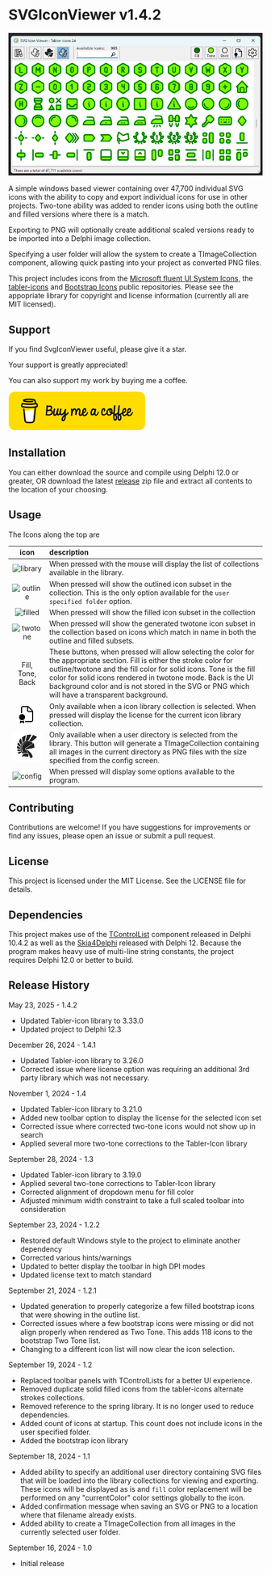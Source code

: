 # SVGIconViewer v1.4.2

![Picture of application UI](./images/Screenshot_2025-05-22_235615.png "Screen Capture")

A simple windows based viewer containing over 47,700 individual SVG icons with the ability to copy
and export individual icons for use in other projects.  Two-tone ability was added
to render icons using both the outline and filled versions where there is a match.

Exporting to PNG will optionally create additional scaled versions ready to be imported
into a Delphi image collection.

Specifying a user folder will allow the system to create a TImageCollection component, allowing
quick pasting into your project as converted PNG files.

This project includes icons from the [Microsoft fluent UI System Icons](https://github.com/microsoft/fluentui-system-icons),
the [tabler-icons](https://github.com/tabler/tabler-icons) and [Bootstrap Icons](https://github.com/twbs/icons) public repositories. Please see the appopriate library
for copyright and license information (currently all are MIT licensed).

## Support

If you find SvgIconViewer useful, please give it a star.

Your support is greatly appreciated!

You can also support my work by buying me a coffee.

[<img src="./images/buymeacoffee.svg"/>](https://buymeacoffee.com/skamradt)

## Installation

You can either download the source and compile using Delphi 12.0 or greater, OR download the latest [release](https://github.com/skamradt/SVGIconViewer/releases) zip file
and extract all contents to the location of your choosing.

## Usage

The Icons along the top are
 
| icon | description |
| :---: | :--- |
| ![library](./images/library.svg) |When pressed with the mouse will display the list of collections available in the library.|
| ![outline](./images/iconoutline.svg) | When pressed will show the outlined icon subset in the collection. This is the only option available for the `user specified folder` option. |
| ![filled](./images/iconfilled.svg) | When pressed will show the filled icon subset in the collection |
| ![twotone](./images/icontwotone.svg) | When pressed will show the generated twotone icon subset in the collection based on icons which match in name in both the outline and filled subsets. |
| Fill, Tone, Back | These buttons, when pressed will allow selecting the color for the appropriate section. Fill is either the stroke color for outline/twotone and the fill color for solid icons. Tone is the fill color for solid icons rendered in twotone mode.  Back is the UI background color and is not stored in the SVG or PNG which will have a transparent background. |
| ![license](./images/license.svg) | Only available when a icon library collection is selected. When pressed will display the license for the current icon library collection. |
| ![generate](./images/icongeneratecomponent.svg) | Only available when a user directory is selected from the library.  This button will generate a TImageCollection containing all images in the current directory as PNG files with the size specified from the config screen. |
| ![config](./images/iconsettings.svg) | When pressed will display some options available to the program. |

## Contributing

Contributions are welcome!
If you have suggestions for improvements or find any issues, please open an issue or submit a pull request.

## License

This project is licensed under the MIT License.
See the LICENSE file for details.

## Dependencies

This project makes use of the [TControlList](https://docwiki.embarcadero.com/RADStudio/Athens/en/10.4_Sydney_-_Release_2#New_VCL_TControlList_Control)
component released in Delphi 10.4.2 as well as the [Skia4Delphi](https://docwiki.embarcadero.com/RADStudio/Athens/en/Skia4Delphi) released with Delphi 12.
Because the program makes heavy use of multi-line string constants, the project requires Delphi 12.0 or better to build.

## Release History
May 23, 2025 - 1.4.2
* Updated Tabler-icon library to 3.33.0
* Updated project to Delphi 12.3

December 26, 2024 - 1.4.1
* Updated Tabler-icon library to 3.26.0
* Corrected issue where license option was requiring an additional 3rd party library which was not necessary.

November 1, 2024 - 1.4
* Updated Tabler-icon library to 3.21.0
* Added new toolbar option to display the license for the selected icon set
* Corrected issue where corrected two-tone icons would not show up in search
* Applied several more two-tone corrections to the Tabler-Icon library

September 28, 2024 - 1.3
* Updated Tabler-icon library to 3.19.0
* Applied several two-tone corrections to Tabler-Icon library
* Corrected alignment of dropdown menu for fill color
* Adjusted minimum width constraint to take a full scaled toolbar into consideration

September 23, 2024 - 1.2.2
* Restored default Windows style to the project to eliminate another dependency
* Corrected various hints/warnings
* Updated to better display the toolbar in high DPI modes
* Updated license text to match standard

September 21, 2024 - 1.2.1
* Updated generation to properly categorize a few filled bootstrap icons that were showing in the outline list.
* Corrected issues where a few bootstrap icons were missing or did not align properly when rendered as Two Tone. This adds 118 icons to the bootstrap Two Tone list.
* Changing to a different icon list will now clear the icon selection.

September 19, 2024 - 1.2
* Replaced toolbar panels with TControlLists for a better UI experience.
* Removed duplicate solid filled icons from the tabler-icons alternate strokes collections.
* Removed reference to the spring library. It is no longer used to reduce dependencies.
* Added count of icons at startup. This count does not include icons in the user specified folder.
* Added the bootstrap icon library

September 18, 2024 - 1.1
* Added ability to specify an additional user directory containing SVG files that will be loaded into the library collections for viewing and exporting.
These icons will be displayed as is and `fill` color replacement will be performed on any "currentColor" color settings globally to the icon.
* Added confirmation message when saving an SVG or PNG to a location where that filename already exists.
* Added ability to create a TImageCollection from all images in the currently selected user folder.

September 16, 2024 - 1.0
* Initial release

